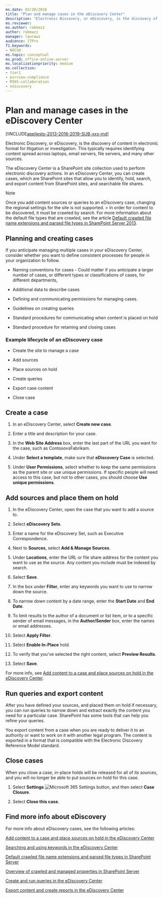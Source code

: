 ```yaml
---
ms.date: 03/20/2018
title: "Plan and manage cases in the eDiscovery Center"
description: "Electronic Discovery, or eDiscovery, is the discovery of content in electronic format for litigation or investigation. This typically requires identifying content spread across laptops, email servers, file servers, and many other sources."
ms.reviewer: 
ms.author: robmazz
author: robmazz
manager: laurawi
audience: ITPro
f1.keywords:
- NOCSH
ms.topic: conceptual
ms.prod: office-online-server
ms.localizationpriority: medium
ms.collection:
- tier1
- purview-compliance
- M365-collaboration
- ediscovery
---
```


# Plan and manage cases in the eDiscovery Center

[!INCLUDE[appliesto-2013-2016-2019-SUB-xxx-md](../includes/appliesto-2013-2016-2019-SUB-xxx-md.md)]

Electronic Discovery, or eDiscovery, is the discovery of content in electronic format for litigation or investigation. This typically requires identifying content spread across laptops, email servers, file servers, and many other sources. 
  
The eDiscovery Center is a SharePoint site collection used to perform electronic discovery actions. In an eDiscovery Center, you can create cases, which are SharePoint sites that allow you to identify, hold, search, and export content from SharePoint sites, and searchable file shares.
  
> [!NOTE]
>  Once you add content sources or queries to an eDiscovery case, changing the regional settings for the site is not supported. >  In order for content to be discovered, it must be crawled by search. For more information about the default file types that are crawled, see the article [Default crawled file name extensions and parsed file types in SharePoint Server 2013](../technical-reference/default-crawled-file-name-extensions-and-parsed-file-types.md). 
  
## Planning and creating cases
<a name="__top"> </a>

If you anticipate managing multiple cases in your eDiscovery Center, consider whether you want to define consistent processes for people in your organization to follow.
  
- Naming conventions for cases - Could matter if you anticipate a larger number of cases, or different types or classifications of cases, for different departments, 
    
- Additional data to describe cases
    
- Defining and communicating permissions for managing cases.
    
- Guidelines on creating queries
    
- Standard procedures for communicating when content is placed on hold
    
- Standard procedure for retaining and closing cases
    
### Example lifecycle of an eDiscovery case
<a name="__toc329025354"> </a>

- Create the site to manage a case
    
- Add sources
    
- Place sources on hold
    
- Create queries
    
- Export case content
    
- Close case
    

  
## Create a case
<a name="__toc329025355"> </a>

1. In an eDiscovery Center, select **Create new case**.
    
2. Enter a title and description for your case.
    
3. In the **Web Site Address** box, enter the last part of the URL you want for the case, such as ContosovsFabrikam. 
    
4. Under **Select a template**, make sure that **eDiscovery Case** is selected. 
    
5. Under **User Permissions**, select whether to keep the same permissions as the parent site or use unique permissions. If specific people will need access to this case, but not to other cases, you should choose **Use unique permissions**.
    
## Add sources and place them on hold
<a name="__toc329025356"> </a>

1. In the eDiscovery Center, open the case that you want to add a source to.
    
2. Select **eDiscovery Sets**.
    
3. Enter a name for the eDiscovery Set, such as Executive Correspondence.
    
4. Next to **Sources**, select **Add &amp; Manage Sources**.
    
5. Under **Locations**, enter the URL or file share address for the content you want to use as the source. Any content you include must be indexed by search. 
    
6. Select **Save**.
    
7. In the box under **Filter**, enter any keywords you want to use to narrow down the source.
    
8. To narrow down content by a date range, enter the **Start Date** and **End Date**.
    
9. To limit results to the author of a document or list item, or to a specific sender of email messages, in the **Author/Sender** box, enter the names or email addresses. 
    
10. Select **Apply Filter**. 
    
11. Select **Enable In-Place** hold. 
    
12. To verify that you've selected the right content, select **Preview Results**.
    
13. Select **Save**.
    
For more info, see [Add content to a case and place sources on hold in the eDiscovery Center](./add-content-to-a-case-and-place-sources-on-hold-in-the-ediscovery-center.md).
  
  
## Run queries and export content
<a name="__toc329025357"> </a>

After you have defined your sources, and placed them on hold if necessary, you can run queries to narrow down and extract exactly the content you need for a particular case. SharePoint has some tools that can help you refine your queries.
  
You export content from a case when you are ready to deliver it to an authority or want to work on it with another legal program. The content is exported in a format that is compatible with the Electronic Discovery Reference Model standard. 
  
  
## Close cases
<a name="__toc329025357"> </a>

When you close a case, in-place holds will be released for all of its sources, and you will no longer be able to put sources on hold for this case.
  
1. Select **Settings** ![Microsoft 365 Settings button](../media/a9a59c0f-2e67-4cbf-9438-af273b0d552b.png), and then select **Case Closure**. 
    
2. Select **Close this case**.
    
## Find more info about eDiscovery
<a name="__toc329025357"> </a>

For more info about eDiscovery cases, see the following articles:
    
[Add content to a case and place sources on hold in the eDiscovery Center](./add-content-to-a-case-and-place-sources-on-hold-in-the-ediscovery-center.md)
  
[Searching and using keywords in the eDiscovery Center](./searching-and-using-keywords-in-the-ediscovery-center.md)
  
[Default crawled file name extensions and parsed file types in SharePoint Server](../technical-reference/default-crawled-file-name-extensions-and-parsed-file-types.md)
  
[Overview of crawled and managed properties in SharePoint Server](../technical-reference/crawled-and-managed-properties-overview.md)
  
[Create and run queries in the eDiscovery Center](./create-and-run-queries-in-the-ediscovery-center.md)
  
[Export content and create reports in the eDiscovery Center](./export-content-and-create-reports-in-the-ediscovery-center.md)

